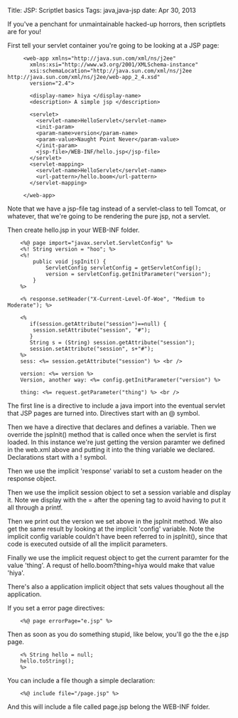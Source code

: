 Title: JSP: Scriptlet basics
Tags: java,java-jsp
date: Apr 30, 2013

If you've a penchant for unmaintainable hacked-up horrors, then scriptlets are for you!

First tell your servlet container you're going to be looking at a JSP page:

		 <web-app xmlns="http://java.sun.com/xml/ns/j2ee" 
		   xmlns:xsi="http://www.w3.org/2001/XMLSchema-instance"
		   xsi:schemaLocation="http://java.sun.com/xml/ns/j2ee http://java.sun.com/xml/ns/j2ee/web-app_2_4.xsd"
		   version="2.4">

		   <display-name> hiya </display-name>
		   <description> A simple jsp </description>

		   <servlet>
		     <servlet-name>HelloServlet</servlet-name>
		     <init-param>
			 <param-name>version</param-name>
			 <param-value>Naught Point Never</param-value>
		     </init-param>
		     <jsp-file>/WEB-INF/hello.jsp</jsp-file>
		   </servlet>
		   <servlet-mapping>
		     <servlet-name>HelloServlet</servlet-name>
		     <url-pattern>/hello.boom</url-pattern>
		   </servlet-mapping> 

		 </web-app>

Note that we have a jsp-file tag instead of a servlet-class to tell Tomcat, or whatever, that we're going to be rendering the pure jsp, not a servlet.

Then create hello.jsp in your WEB-INF folder.

		<%@ page import="javax.servlet.ServletConfig" %>
		<%! String version = "hoo"; %>
		<%!
			public void jspInit() {
				ServletConfig servletConfig = getServletConfig();
				version = servletConfig.getInitParameter("version");
			}
		%>

		<% response.setHeader("X-Current-Level-Of-Woe", "Medium to Moderate"); %>

		<% 
		   if(session.getAttribute("session")==null) {
		    session.setAttribute("session", "#"); 
		   }
		   String s = (String) session.getAttribute("session");
		   session.setAttribute("session", s+"#"); 
		%>
		sess: <%= session.getAttribute("session") %> <br />

		version: <%= version %>
		Version, another way: <%= config.getInitParameter("version") %>

		thing: <%= request.getParameter("thing") %> <br />

The first line is a directive to include a java import into the eventual servlet that JSP pages are turned into. Directives start with an @ symbol.

Then we have a directive that declares and defines a variable. Then we override the jspInit() method that is called once when the servlet is first loaded. In this instance we're just getting the version paramter we defined in the web.xml above and putting it into the thing variable we declared. Declarations start with a ! symbol.

Then we use the implicit 'response' variabl to set a custom header on the response object.

Then we use the implicit session object to set a session variable and display it. Note we display with the = after the opening tag to avoid having to put it all through a printf.

Then we print out the version we set above in the jspInit method. We also get the same result by looking at the implicit 'config' variable. Note the implicit config variable couldn't have been referred to in jspInit(), since that code is executed outside of all the implicit parameters.

Finally we use the implicit request object to get the current paramter for the value 'thing'. A requst of hello.boom?thing=hiya would make that value 'hiya'.

There's also a application implicit object that sets values thoughout all the application.

If you set a error page directives:

		<%@ page errorPage="e.jsp" %>

Then as soon as you do something stupid, like below, you'll go the the e.jsp page.

		<% String hello = null;
		hello.toString();
		%>

You can include a file though a simple declaration:

		<%@ include file="/page.jsp" %>

And this will include a file called page.jsp belong the WEB-INF folder.

